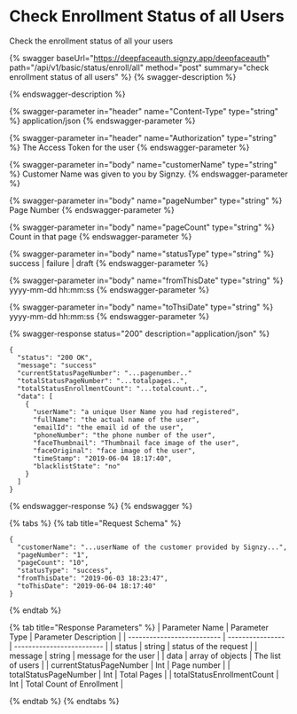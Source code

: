 # Check Enrollment Status of all Users

Check the enrollment status of all your users

{% swagger baseUrl="https://deepfaceauth.signzy.app/deepfaceauth" path="/api/v1/basic/status/enroll/all" method="post" summary="check enrollment status of all users" %}
{% swagger-description %}

{% endswagger-description %}

{% swagger-parameter in="header" name="Content-Type" type="string" %}
application/json
{% endswagger-parameter %}

{% swagger-parameter in="header" name="Authorization" type="string" %}
The Access Token for the user
{% endswagger-parameter %}

{% swagger-parameter in="body" name="customerName" type="string" %}
Customer Name was given to you by Signzy.
{% endswagger-parameter %}

{% swagger-parameter in="body" name="pageNumber" type="string" %}
Page Number
{% endswagger-parameter %}

{% swagger-parameter in="body" name="pageCount" type="string" %}
Count in that page
{% endswagger-parameter %}

{% swagger-parameter in="body" name="statusType" type="string" %}
success | failure | draft
{% endswagger-parameter %}

{% swagger-parameter in="body" name="fromThisDate" type="string" %}
yyyy-mm-dd hh:mm:ss
{% endswagger-parameter %}

{% swagger-parameter in="body" name="toThsiDate" type="string" %}
yyyy-mm-dd hh:mm:ss
{% endswagger-parameter %}

{% swagger-response status="200" description="application/json" %}
```
{
  "status": "200 OK",
  "message": "success"
  "currentStatusPageNumber": "...pagenumber.."
  "totalStatusPageNumber": "...totalpages..",
  "totalStatusEnrollmentCount": "...totalcount..",
  "data": [
    {
      "userName": "a unique User Name you had registered",
      "fullName": "the actual name of the user",
      "emailId": "the email id of the user",
      "phoneNumber": "the phone number of the user",
      "faceThumbnail": "Thumbnail face image of the user",
      "faceOriginal": "face image of the user",
      "timeStamp": "2019-06-04 18:17:40",
      "blacklistState": "no"
    }
  ]
}
```
{% endswagger-response %}
{% endswagger %}

{% tabs %}
{% tab title="Request Schema" %}
```
{
  "customerName": "...userName of the customer provided by Signzy...",
  "pageNumber": "1",
  "pageCount": "10",
  "statusType": "success",
  "fromThisDate": "2019-06-03 18:23:47",
  "toThisDate": "2019-06-04 18:17:40"
}
```
{% endtab %}

{% tab title="Response Parameters" %}
| Parameter Name             | Parameter  Type  | Parameter Description     |
| -------------------------- | ---------------- | ------------------------- |
| status                     | string           | status of the request     |
| message                    | string           | message for the user      |
| data                       | array of objects | The list of users         |
| currentStatusPageNumber    | Int              | Page number               |
| totalStatusPageNumber      | Int              | Total Pages               |
| totalStatusEnrollmentCount | Int              | Total Count of Enrollment |


{% endtab %}
{% endtabs %}

